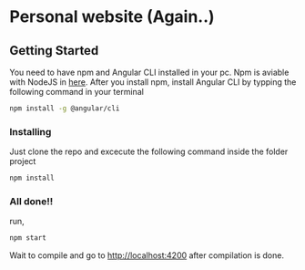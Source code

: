 # Personal website (Again..)

## Getting Started

You need to have npm and Angular CLI installed in your pc. Npm is aviable with NodeJS in [here](https://nodejs.org/es/). After you install npm, install Angular CLI by typping the following command in your terminal

``` bash
npm install -g @angular/cli
```

### Installing

Just clone  the repo and excecute the following command inside the folder project

``` bash
npm install
```

### All done!!

run,

```bash
npm start
```
Wait to compile and go to [http://localhost:4200](http://localhost:4200) after compilation is done.